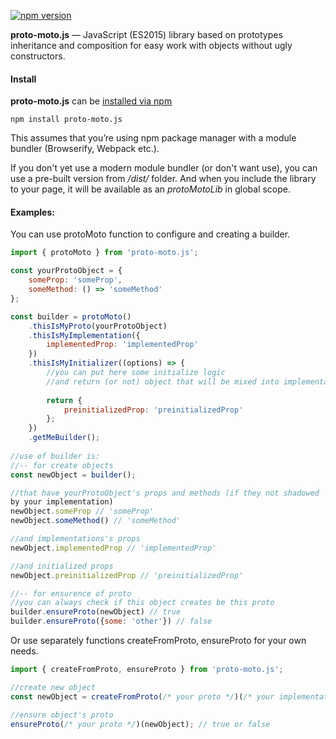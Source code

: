 [![npm version](https://img.shields.io/npm/v/proto-moto.js.svg?style=flat-square)](https://www.npmjs.com/package/proto-moto.js)

**proto-moto.js** — JavaScript (ES2015) library based on prototypes inheritance 
and composition for easy work with objects without ugly constructors.

#### Install
**proto-moto.js** can be [installed via npm](https://www.npmjs.com/package/proto-moto.js)

```shell
npm install proto-moto.js
```
This assumes that you’re using npm package manager with a module bundler
(Browserify, Webpack etc.).

If you don't yet use a modern module bundler (or don't want use), you can use 
a pre-built version from */dist/* folder. And when you include the library 
to your page, it will be available as an *protoMotoLib* in global scope.

#### Examples:
You can use protoMoto function to configure and
creating a builder.

```javascript
import { protoMoto } from 'proto-moto.js';

const yourProtoObject = {
    someProp: 'someProp',
    someMethod: () => 'someMethod'
};

const builder = protoMoto()
    .thisIsMyProto(yourProtoObject)
    .thisIsMyImplementation({
        implementedProp: 'implementedProp'
    })
    .thisIsMyInitializer((options) => {
        //you can put here some initialize logic
        //and return (or not) object that will be mixed into implementation
        
        return {
            preinitializedProp: 'preinitializedProp'
        };
    })
    .getMeBuilder();
    
//use of builder is:
//-- for create objects
const newObject = builder();

//that have yourProtoObject's props and methods (if they not shadowed 
by your implementation)
newObject.someProp // 'someProp'
newObject.someMethod() // 'someMethod'

//and implementations's props
newObject.implementedProp // 'implementedProp'

//and initialized props
newObject.preinitializedProp // 'preinitializedProp'

//-- for ensurence of proto
//you can always check if this object creates be this proto
builder.ensureProto(newObject) // true
builder.ensureProto({some: 'other'}) // false
```

Or use separately functions createFromProto, ensureProto 
for your own needs.
```javascript
import { createFromProto, ensureProto } from 'proto-moto.js';

//create new object
const newObject = createFromProto(/* your proto */)(/* your implementation */);

//ensure object's proto
ensureProto(/* your proto */)(newObject); // true or false
```